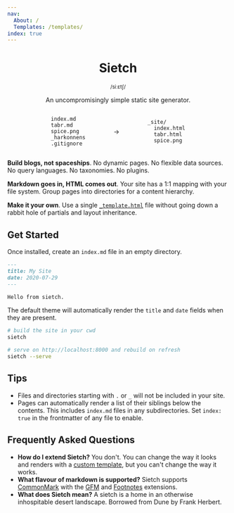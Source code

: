 ```yaml
---
nav:
  About: /
  Templates: /templates/
index: true
---
```


<div style="text-align: center">
  <h1>Sietch</h1>
  <small>/siːɛtʃ/</small>
  <p>An uncompromisingly simple static site generator.</p>
</div>

<div style="display: flex; justify-content: center; align-items: center; gap: 64px">
<div>

```
index.md
tabr.md
spice.png
_harkonnens
.gitignore
```

</div>
<div>
→
</div>
<div>

```
_site/
  index.html
  tabr.html
  spice.png

```

</div>
</div>

__Build blogs, not spaceships__. No dynamic pages. No flexible data sources. No query languages. No taxonomies. No plugins.

__Markdown goes in, HTML comes out__. Your site has a 1:1 mapping with your file system. Group pages into directories for a content hierarchy.

__Make it your own__. Use a single [`_template.html`](/templates.html) file without going down a rabbit hole of partials and layout inheritance.

## Get Started
Once installed, create an `index.md` file in an empty directory.

```md
---
title: My Site
date: 2020-07-29
---

Hello from sietch.
```

The default theme will automatically render the `title` and `date` fields when they are present.

```sh
# build the site in your cwd
sietch

# serve on http://localhost:8000 and rebuild on refresh
sietch --serve
```

## Tips
- Files and directories starting with `.` or `_` will not be included in your site.
- Pages can automatically render a list of their siblings below the contents. This includes `index.md` files in any subdirectories. Set `index: true` in the frontmatter of any file to enable.

## Frequently Asked Questions
- __How do I extend Sietch?__ You don't. You can change the way it looks and renders with a [custom template](templates.html), but you can't change the way it works.
- __What flavour of markdown is supported?__ Sietch supports [CommonMark](https://commonmark.org/) with the [GFM](https://github.github.com/gfm/) and [Footnotes](https://michelf.ca/projects/php-markdown/extra/#footnotes) extensions.
- __What does Sietch mean?__ A sietch is a home in an otherwise inhospitable desert landscape. Borrowed from Dune by Frank Herbert.
